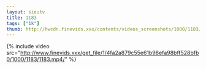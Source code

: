 ```yaml
--- 
layout: sieutv
title: 1183
tags: ["1k"]
thumb: http://hwcdn.finevids.xxx/contents/videos_screenshots/1000/1183/preview.mp4.jpg
---
```

{% include video src="http://www.finevids.xxx/get_file/1/4fa2a879c55e61b98efa98bff528bfb0/1000/1183/1183.mp4/" %} 
